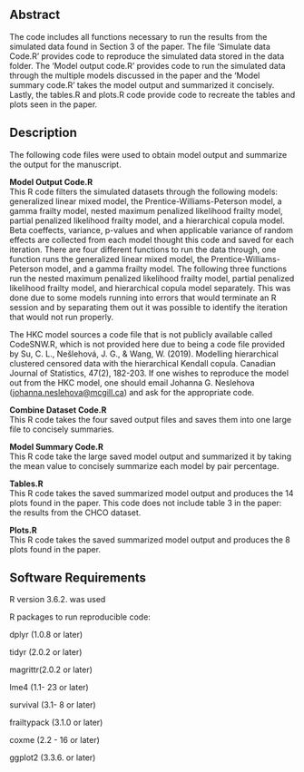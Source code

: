 ## Abstract

The code includes all functions necessary to run the results from the simulated data found in Section 3 of the paper. The file ‘Simulate data Code.R’ provides code to reproduce the simulated data stored in the data folder. The ‘Model output code.R’ provides code to run the simulated data through the multiple models discussed in the paper and the ‘Model summary code.R’ takes the model output and summarized it concisely. Lastly, the tables.R and plots.R code provide code to recreate the tables and plots seen in the paper.
 


## Description
The following code files were used to obtain model output and summarize the output for the manuscript. 

**Model Output Code.R**  
This R code filters the simulated datasets through the following models: generalized linear mixed model, the Prentice-Williams-Peterson model, a gamma frailty model, nested maximum penalized likelihood frailty model, partial penalized likelihood frailty model, and a hierarchical copula model. Beta coeffects, variance, p-values and when applicable variance of random effects are collected from each model thought this code and saved for each iteration. There are four different functions to run the data through, one function runs the generalized linear mixed model, the Prentice-Williams-Peterson model, and a gamma frailty model. The following three functions run the nested maximum penalized likelihood frailty model, partial penalized likelihood frailty model, and hierarchical copula model separately. This was done due to some models running into errors that would terminate an R session and by separating them out it was possible to identify the iteration that would not run properly. 

The HKC model sources a code file that is not publicly available called CodeSNW.R, which is not provided here due to being a code file provided by Su, C. L., Nešlehová, J. G., & Wang, W. (2019). Modelling hierarchical clustered censored data with the hierarchical Kendall copula. Canadian Journal of Statistics, 47(2), 182-203.  If one wishes to reproduce the model out from the HKC model, one should email Johanna G. Neslehova (johanna.neslehova@mcgill.ca) and ask for the appropriate code. 


**Combine Dataset Code.R**  
This R code takes the four saved output files and saves them into one large file to concisely summaries.

**Model Summary Code.R**  
This R code take the large saved model output and summarized it by taking the mean value to concisely summarize each model by pair percentage. 

**Tables.R**  
This R code takes the saved summarized model output and produces the 14 plots found in the paper. This code does not include table 3 in the paper: the results from the CHCO dataset.

**Plots.R**  
This R code takes the saved summarized model output and produces the 8 plots found in the paper.

## Software Requirements

R version 3.6.2. was used 

R packages to run reproducible code:

dplyr (1.0.8 or later)

tidyr (2.0.2 or later)

magrittr(2.0.2 or later)

lme4 (1.1- 23 or later)

survival (3.1- 8 or later)

frailtypack (3.1.0 or later)

coxme (2.2 - 16 or later)

ggplot2 (3.3.6. or later)


